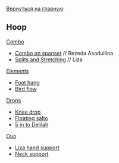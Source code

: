 [Вернуться на главную](/)

## Hoop

[Combo](/hoop/combo)

* [Combo on spanset](/hoop/combo#combo-on-spanset) // Rezeda Asadullina
* [Splits and Stretching](/hoop/combo#splits-and-stretching) // Liza

[Elements](/hoop/elements)

* [Foot hang](/hoop/elements#foot-hang)
* [Bird flow](/hoop/elements#bird-flow)

[Drops](/hoop/drops)

* [Knee drop](/hoop/drops#knee-drop) 
* [Floating salto](/hoop/drops#floating-salto) 
* [5 in to Delilah](/hoop/drops#5-into-delilah) 

[Duo](/hoop/duo)

* [Liza hand support](/hoop/duo#liza-hand-support) 
* [Neck support](/hoop/duo#neck-support) 
